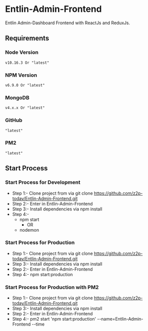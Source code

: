 # Entlin-Admin-Frontend

Entlin Admin-Dashboard Frontend with ReactJs and ReduxJs.

## Requirements

### Node Version

    v10.16.3 Or "latest"

### NPM Version

    v6.9.0 Or "latest"

### MongoDB

    v4.x.x Or "latest"

### GitHub

    "latest"

### PM2

    "latest"

## Start Process

### Start Process for Development

- Step 1:- Clone project from via git clone https://github.com/z2p-today/Entlin-Admin-Frontend.git
- Step 2:- Enter in Entlin-Admin-Frontend
- Step 3:- Install dependencies via npm install
- Step 4:-
  - npm start
    - OR
  - nodemon

### Start Process for Production

- Step 1:- Clone project from via git clone https://github.com/z2p-today/Entlin-Admin-Frontend.git
- Step 3:- Install dependencies via npm install
- Step 2:- Enter in Entlin-Admin-Frontend
- Step 4:- npm start:production

### Start Process for Production with PM2

- Step 1:- Clone project from via git clone https://github.com/z2p-today/Entlin-Admin-Frontend.git
- Step 3:- Install dependencies via npm install
- Step 2:- Enter in Entlin-Admin-Frontend
- Step 4:- pm2 start 'npm start:production' --name=Entlin-Admin-Frontend --time